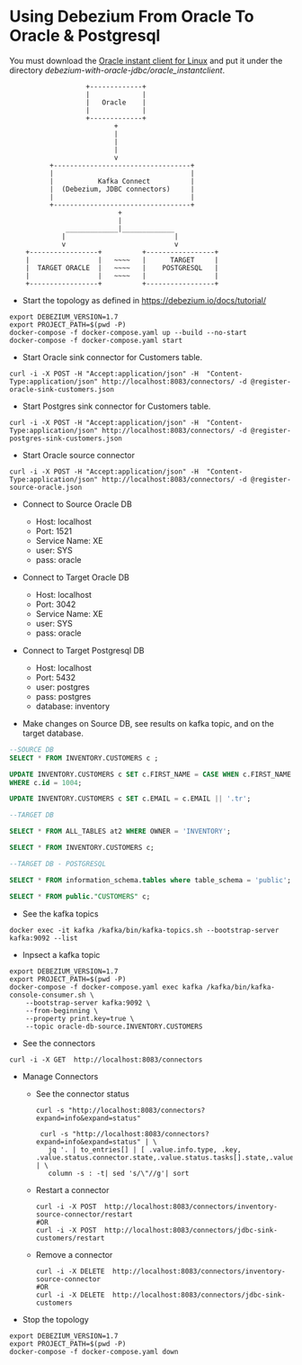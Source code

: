 # Using Debezium From Oracle To Oracle & Postgresql

You must download the [Oracle instant client for Linux](http://www.oracle.com/technetwork/topics/linuxx86-64soft-092277.html)
and put it under the directory _debezium-with-oracle-jdbc/oracle_instantclient_.

```shell
                   +-------------+
                   |             |
                   |   Oracle    |
                   |             |
                   +-------------+
                          +
                          |
                          |
                          |
                          v
          +----------------------------------+
          |                                  |
          |           Kafka Connect          |
          |  (Debezium, JDBC connectors)     |
          |                                  |
          +----------------------------------+
                           +
                           |
              _____________|_____________
             |                           |
             v                           v
    +-----------------+          +-----------------+
    |                 |   ~~~~   |      TARGET     |
    |  TARGET ORACLE  |   ~~~~   |    POSTGRESQL   |
    |                 |   ~~~~   |                 |
    +-----------------+          +-----------------+
```

- Start the topology as defined in <https://debezium.io/docs/tutorial/>

```shell
export DEBEZIUM_VERSION=1.7
export PROJECT_PATH=$(pwd -P)
docker-compose -f docker-compose.yaml up --build --no-start
docker-compose -f docker-compose.yaml start
```

- Start Oracle sink connector for Customers table.

```shell
curl -i -X POST -H "Accept:application/json" -H  "Content-Type:application/json" http://localhost:8083/connectors/ -d @register-oracle-sink-customers.json
```

- Start Postgres sink connector for Customers table.

```shell
curl -i -X POST -H "Accept:application/json" -H  "Content-Type:application/json" http://localhost:8083/connectors/ -d @register-postgres-sink-customers.json
```

- Start Oracle source connector

```shell
curl -i -X POST -H "Accept:application/json" -H  "Content-Type:application/json" http://localhost:8083/connectors/ -d @register-source-oracle.json
```

- Connect to Source Oracle DB
  - Host: localhost
  - Port: 1521
  - Service Name: XE
  - user: SYS
  - pass: oracle

- Connect to Target Oracle DB
  - Host: localhost
  - Port: 3042
  - Service Name: XE
  - user: SYS
  - pass: oracle

- Connect to Target Postgresql DB
  - Host: localhost
  - Port: 5432
  - user: postgres
  - pass: postgres
  - database: inventory

- Make changes on Source DB, see results on kafka topic, and on the target database.

```sql
--SOURCE DB
SELECT * FROM INVENTORY.CUSTOMERS c ;

UPDATE INVENTORY.CUSTOMERS c SET c.FIRST_NAME = CASE WHEN c.FIRST_NAME = 'Anne' THEN 'Marie Anne' ELSE 'Anne' END 
WHERE c.id = 1004;

UPDATE INVENTORY.CUSTOMERS c SET c.EMAIL = c.EMAIL || '.tr';

--TARGET DB

SELECT * FROM ALL_TABLES at2 WHERE OWNER = 'INVENTORY';

SELECT * FROM INVENTORY.CUSTOMERS c;

--TARGET DB - POSTGRESQL

SELECT * FROM information_schema.tables where table_schema = 'public';

SELECT * FROM public."CUSTOMERS" c;
```

- See the kafka topics

```shell
docker exec -it kafka /kafka/bin/kafka-topics.sh --bootstrap-server kafka:9092 --list
```

- Inpsect a kafka topic

```shell
export DEBEZIUM_VERSION=1.7
export PROJECT_PATH=$(pwd -P)
docker-compose -f docker-compose.yaml exec kafka /kafka/bin/kafka-console-consumer.sh \
    --bootstrap-server kafka:9092 \
    --from-beginning \
    --property print.key=true \
    --topic oracle-db-source.INVENTORY.CUSTOMERS
```

- See the connectors

```shell
curl -i -X GET  http://localhost:8083/connectors
```

- Manage Connectors
  - See the connector status

    ```shell
    curl -s "http://localhost:8083/connectors?expand=info&expand=status"
    ```

    ```shell
     curl -s "http://localhost:8083/connectors?expand=info&expand=status" | \
       jq '. | to_entries[] | [ .value.info.type, .key, .value.status.connector.state,.value.status.tasks[].state,.value.info.config."connector.class"]|join(":|:")' | \
       column -s : -t| sed 's/\"//g'| sort
    ```

  - Restart a connector

    ```shell
    curl -i -X POST  http://localhost:8083/connectors/inventory-source-connector/restart
    #OR 
    curl -i -X POST  http://localhost:8083/connectors/jdbc-sink-customers/restart
    ```

  - Remove a connector

    ```shell
    curl -i -X DELETE  http://localhost:8083/connectors/inventory-source-connector
    #OR 
    curl -i -X DELETE  http://localhost:8083/connectors/jdbc-sink-customers
    ```

- Stop the topology

```shell
export DEBEZIUM_VERSION=1.7
export PROJECT_PATH=$(pwd -P)
docker-compose -f docker-compose.yaml down
```
